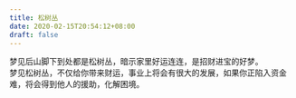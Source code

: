 ```yaml
---
title: 松树丛
date: 2020-02-15T20:54:12+08:00
draft: false
---
```


梦见后山脚下到处都是松树丛，暗示家里好运连连，是招财进宝的好梦。<br>
梦见松树丛，不仅给你带来财运，事业上将会有很大的发展，如果你正陷入资金难，将会得到他人的援助，化解困境。<br>
